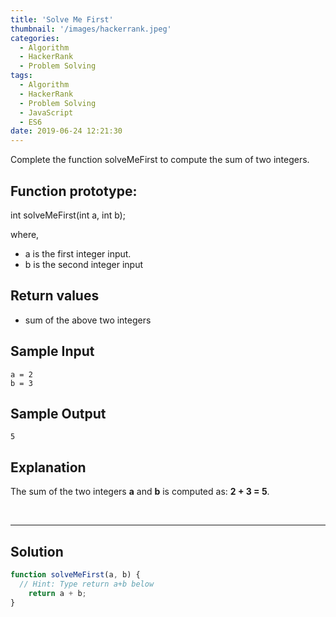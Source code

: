 ```yaml
---
title: 'Solve Me First'
thumbnail: '/images/hackerrank.jpeg'
categories:
  - Algorithm
  - HackerRank
  - Problem Solving
tags:
  - Algorithm
  - HackerRank
  - Problem Solving
  - JavaScript
  - ES6
date: 2019-06-24 12:21:30
---
```


Complete the function solveMeFirst to compute the sum of two integers.

<!-- more -->

## Function prototype:

int solveMeFirst(int a, int b);

where,

- a is the first integer input.
- b is the second integer input

## Return values

- sum of the above two integers

## Sample Input

```
a = 2
b = 3
```

## Sample Output

```
5
```

## Explanation

The sum of the two integers **a** and **b** is computed as: **2 + 3 = 5**.

<br/>

---

## Solution

```javascript
function solveMeFirst(a, b) {
  // Hint: Type return a+b below   
    return a + b;
}
```
